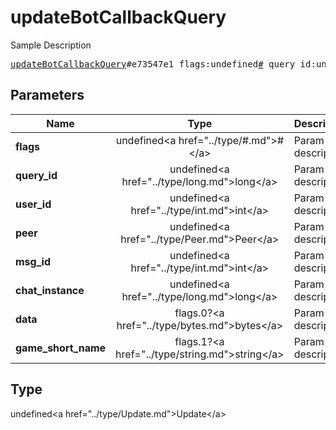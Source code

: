 # updateBotCallbackQuery

Sample Description

<pre>
<a href="../constructor/updateBotCallbackQuery.md">updateBotCallbackQuery</a>#e73547e1 flags:undefined<a href="../type/#.md">#</a> query_id:undefined<a href="../type/long.md">long</a> user_id:undefined<a href="../type/int.md">int</a> peer:undefined<a href="../type/Peer.md">Peer</a> msg_id:undefined<a href="../type/int.md">int</a> chat_instance:undefined<a href="../type/long.md">long</a> data:flags.0?<a href="../type/bytes.md">bytes</a> game_short_name:flags.1?<a href="../type/string.md">string</a> = undefined<a href="../type/Update.md">Update</a>;
</pre>

## Parameters

| Name | Type | Description |
|------|:----:|-------------|
| **flags** | undefined&lt;a href=&#34;../type/#.md&#34;&gt;#&lt;/a&gt; | Param description |
| **query_id** | undefined&lt;a href=&#34;../type/long.md&#34;&gt;long&lt;/a&gt; | Param description |
| **user_id** | undefined&lt;a href=&#34;../type/int.md&#34;&gt;int&lt;/a&gt; | Param description |
| **peer** | undefined&lt;a href=&#34;../type/Peer.md&#34;&gt;Peer&lt;/a&gt; | Param description |
| **msg_id** | undefined&lt;a href=&#34;../type/int.md&#34;&gt;int&lt;/a&gt; | Param description |
| **chat_instance** | undefined&lt;a href=&#34;../type/long.md&#34;&gt;long&lt;/a&gt; | Param description |
| **data** | flags.0?&lt;a href=&#34;../type/bytes.md&#34;&gt;bytes&lt;/a&gt; | Param description |
| **game_short_name** | flags.1?&lt;a href=&#34;../type/string.md&#34;&gt;string&lt;/a&gt; | Param description |

## Type

undefined&lt;a href=&#34;../type/Update.md&#34;&gt;Update&lt;/a&gt;
